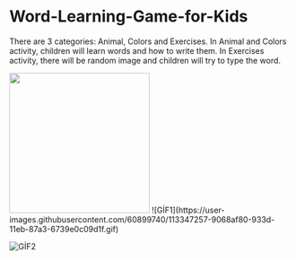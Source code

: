 # Word-Learning-Game-for-Kids
There are 3 categories: Animal, Colors and Exercises. In Animal and Colors activity, children will learn words and how to write them. In Exercises activity, there will be random image and children will try to type the word.

<img src="https://user-images.githubusercontent.com/60899740/113347257-9068af80-933d-11eb-87a3-6739e0c09d1f.gif" width="250" height="250"/>
![GİF1](https://user-images.githubusercontent.com/60899740/113347257-9068af80-933d-11eb-87a3-6739e0c09d1f.gif) 

![GİF2](https://user-images.githubusercontent.com/60899740/113347287-9f4f6200-933d-11eb-92bf-150f5dac2e17.gif)



